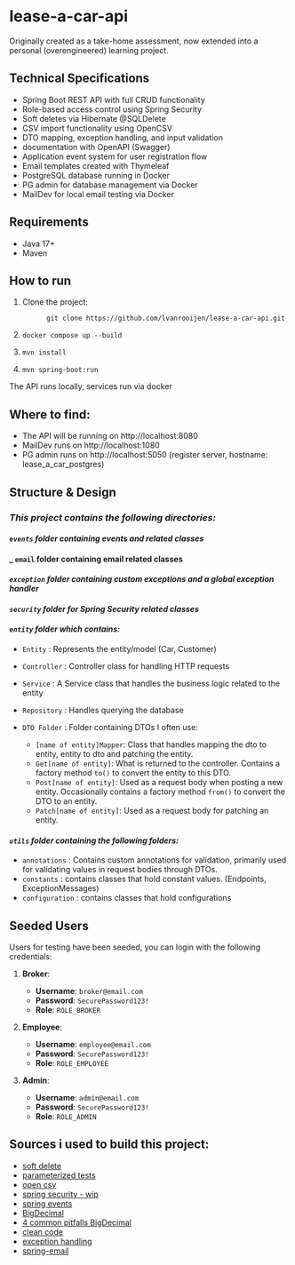 # lease-a-car-api

Originally created as a take-home assessment, now extended into a personal (overengineered) learning project.

## Technical Specifications

* Spring Boot REST API with full CRUD functionality
* Role-based access control using Spring Security
* Soft deletes via Hibernate @SQLDelete
* CSV import functionality using OpenCSV
* DTO mapping, exception handling, and input validation
* documentation with OpenAPI (Swagger)
* Application event system for user registration flow
* Email templates created with Thymeleaf
* PostgreSQL database running in Docker
* PG admin for database management via Docker
* MailDev for local email testing via Docker

## Requirements

- Java 17+
- Maven

## How to run

1. Clone the project:

             git clone https://github.com/lvanrooijen/lease-a-car-api.git

2. `docker compose up --build`
3. `mvn install`
4. `mvn spring-boot:run`

The API runs locally, services run via docker

## Where to find:

* The API will be running on http://localhost:8080
* MailDev runs on http://localhost:1080
* PG admin runs on http://localhost:5050 (register server, hostname: lease_a_car_postgres)

## Structure & Design

### _This project contains the following directories:_

#### _`events` folder containing events and related classes_

####  _ `email` folder containing email related classes

#### _`exception` folder containing custom exceptions and a global exception handler_

#### _`security` folder for Spring Security related classes_

#### _`entity` folder which contains:_

- `Entity` : Represents the entity/model (Car, Customer)

- `Controller` : Controller class for handling HTTP requests

- `Service` : A Service class that handles the business logic related to the entity

- `Repository` : Handles querying the database

- `DTO Folder` : Folder containing DTOs I often use:
    - `[name of entity]Mapper`: Class that handles mapping the dto to entity, entity to dto and patching the entity.
    - `Get[name of entity]`: What is returned to the controller. Contains a factory method `to()` to convert the entity
      to this DTO.
    - `Post[name of entity]`: Used as a request body when posting a new entity. Occasionally contains a factory method
      `from()` to convert the DTO to an entity.
    - `Patch[name of entity]`: Used as a request body for patching an entity.

#### _`utils` folder containing the following folders:_

- `annotations` : Contains custom annotations for validation, primarily used for validating values in request bodies
  through DTOs.
- `constants` : contains classes that hold constant values. (Endpoints, ExceptionMessages)
- `configuration` : contains classes that hold configurations

## Seeded Users

Users for testing have been seeded, you can login with the following credentials:

1. **Broker**:

    - **Username**: `broker@email.com`
    - **Password**: `SecurePassword123!`
    - **Role**: `ROLE_BROKER`

2. **Employee**:

    - **Username**: `employee@email.com`
    - **Password**: `SecurePassword123!`
    - **Role**: `ROLE_EMPLOYEE`

3. **Admin**:
    - **Username**: `admin@email.com`
    - **Password**: `SecurePassword123!`
    - **Role**: `ROLE_ADMIN`

## Sources i used to build this project:

- [soft delete](https://www.baeldung.com/spring-jpa-soft-delete)
- [parameterized tests](https://www.baeldung.com/parameterized-tests-junit-5)
- [open csv](https://www.youtube.com/watch?v=1jzGHF8bpn0)
- [spring security - wip](https://www.manning.com/books/spring-security-in-action-second-edition)
- [spring events](https://www.baeldung.com/spring-events)
- [BigDecimal](https://docs.oracle.com/javase/8/docs/api/java/math/BigDecimal.html)
- [4 common pitfalls BigDecimal](https://blogs.oracle.com/javamagazine/post/four-common-pitfalls-of-the-bigdecimal-class-and-how-to-avoid-them)
- [clean code](https://www.baeldung.com/java-clean-code)
- [exception handling](https://www.baeldung.com/exception-handling-for-rest-with-spring)
- [spring-email](https://www.baeldung.com/spring-email)
